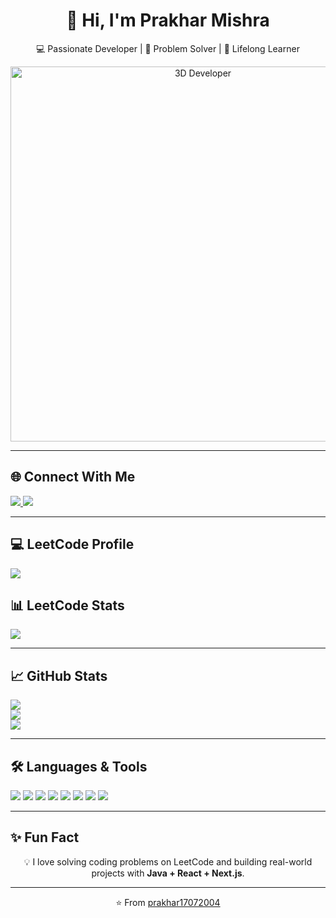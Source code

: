 <h1 align="center">👋 Hi, I'm Prakhar Mishra</h1>

<p align="center">
💻 Passionate Developer | 🚀 Problem Solver | 📘 Lifelong Learner
</p>

<!-- 3D AI Banner -->
<p align="center">
  <img src="https://raw.githubusercontent.com/rajput2107/rajput2107/master/Assets/Developer.gif" alt="3D Developer" width="600"/>
</p>

---

<h2 >🌐 Connect With Me</h2>
<p ">
  <a href="https://www.linkedin.com/in/YOUR_LINKEDIN/">
    <img src="https://img.shields.io/badge/LinkedIn-0077B5?style=for-the-badge&logo=linkedin&logoColor=white"/>
  </a>
  <a href="mailto:YOUR_EMAIL@gmail.com">
    <img src="https://img.shields.io/badge/Email-D14836?style=for-the-badge&logo=gmail&logoColor=white"/>
  </a>
</p>

---

<h2 >💻 LeetCode Profile</h2>
<p >
  <a href="https://leetcode.com/prakhar17072004/">
    <img src="https://img.shields.io/badge/LeetCode-Profile-orange?style=for-the-badge&logo=leetcode"/>
  </a>
</p>

<h2 >📊 LeetCode Stats</h2>
<p >
  <img src="https://leetcard.jacoblin.cool/prakhar17072004?theme=dark&font=Karma&ext=contest"/>
</p>

---

<h2 >📈 GitHub Stats</h2>
<p >
  <img src="https://github-readme-stats.vercel.app/api?username=prakhar17072004&show_icons=true&theme=radical" />
  <br/>
  <img src="https://github-readme-stats.vercel.app/api/top-langs/?username=prakhar17072004&layout=compact&theme=radical" />
  <br/>
  <img src="https://github-readme-streak-stats.herokuapp.com/?user=prakhar17072004&theme=radical" />
</p>

---

<h2 >🛠️ Languages & Tools</h2>
<p >
  <img src="https://img.shields.io/badge/Java-ED8B00?style=for-the-badge&logo=openjdk&logoColor=white"/>
  <img src="https://img.shields.io/badge/JavaScript-F7DF1E?style=for-the-badge&logo=javascript&logoColor=black"/>
  <img src="https://img.shields.io/badge/React-20232A?style=for-the-badge&logo=react&logoColor=61DAFB"/>
  <img src="https://img.shields.io/badge/Next.js-000000?style=for-the-badge&logo=nextdotjs&logoColor=white"/>
  <img src="https://img.shields.io/badge/Node.js-339933?style=for-the-badge&logo=nodedotjs&logoColor=white"/>
  <img src="https://img.shields.io/badge/PostgreSQL-316192?style=for-the-badge&logo=postgresql&logoColor=white"/>
  <img src="https://img.shields.io/badge/Git-F05032?style=for-the-badge&logo=git&logoColor=white"/>
  <img src="https://img.shields.io/badge/Linux-FCC624?style=for-the-badge&logo=linux&logoColor=black"/>
</p>

---

<h2 >✨ Fun Fact</h2>
<p align="center">
💡 I love solving coding problems on LeetCode and building real-world projects with <b>Java + React + Next.js</b>.
</p>

---

<p align="center">⭐️ From <a href="https://github.com/prakhar17072004">prakhar17072004</a></p>
